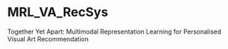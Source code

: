# MRL_VA_RecSys
Together Yet Apart: Multimodal Representation Learning for Personalised Visual Art Recommendation
